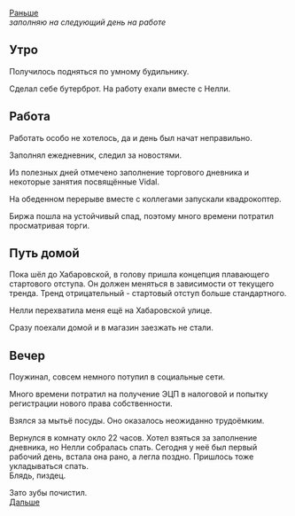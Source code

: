 [Раньше](2021.01.10.md)  
*заполняю на следующий день на работе*
## Утро
Получилось подняться по умному будильнику.

Сделал себе бутерброт. На работу ехали вместе с Нелли.
## Работа
Работать особо не хотелось, да и день был начат неправильно.

Заполнял ежедневник, следил за новостями.

Из полезных дней отмечено заполнение торгового дневника и некоторые занятия посвящённые Vidal.

На обеденном перерыве вместе с коллегами запускали квадрокоптер.

Биржа пошла на устойчивый спад, поэтому много времени потратил просматривая торги.
## Путь домой
Пока шёл до Хабаровской, в голову пришла концепция плавающего стартового отступа. Он должен меняться в зависимости от текущего тренда. Тренд отрицательный - стартовый отступ больше стандартного.

Нелли перехватила меня ещё на Хабаровской улице.

Сразу поехали домой и в магазин заезжать не стали.
## Вечер
Поужинал, совсем немного потупил в социальные сети.

Много времени потратил на получение ЭЦП в налоговой и попытку регистрации нового права собственности.

Взялся за мытьё посуды. Оно оказалось неожиданно трудоёмким.

Вернулся в комнату окло 22 часов. Хотел взяться за заполнение дневника, но Нелли собралась спать. Сегодня у неё был первый рабочий день, встала она рано, а легла поздно. Пришлось тоже укладываться спать.  
Блядь, пиздец.  

Зато зубы почистил.  
[Дальше](2021.01.12.md)
